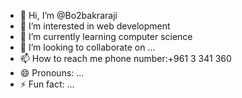 - 👋 Hi, I’m @Bo2bakraraji
- 👀 I’m interested in web development
- 🌱 I’m currently learning computer science
- 💞️ I’m looking to collaborate on ...
- 📫 How to reach me phone number:+961 3 341 360
- 😄 Pronouns: ...
- ⚡ Fun fact: ...

<!---
Bo2bakraraji/Bo2bakraraji is a ✨ special ✨ repository because its `README.md` (this file) appears on your GitHub profile.
You can click the Preview link to take a look at your changes.
--->
